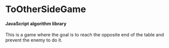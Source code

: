ToOtherSideGame
========

#### JavaScript algorithm library ####

This is a game where the goal is to reach the opposite end of the table and prevent the enemy to do it.

